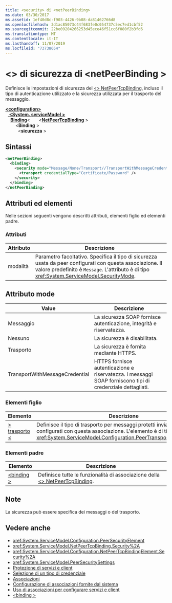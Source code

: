 ```yaml
---
title: <security> di <netPeerBinding>
ms.date: 03/30/2017
ms.assetid: 1ef40d8c-f903-4426-9b08-da81462766d8
ms.openlocfilehash: 3d1ac85073c44f683fe0c054737c5ec7ed1cbf52
ms.sourcegitcommit: 22be09204266253d45ece46f51cc6f080f2b3fd6
ms.translationtype: MT
ms.contentlocale: it-IT
ms.lasthandoff: 11/07/2019
ms.locfileid: "73738654"
---
```

# <a name="security-of-netpeerbinding"></a>\<> di sicurezza di \<netPeerBinding >
Definisce le impostazioni di sicurezza del [\<> NetPeerTcpBinding](netpeertcpbinding.md), incluso il tipo di autenticazione utilizzato e la sicurezza utilizzata per il trasporto del messaggio.  
  
[ **\<configuration>** ](../configuration-element.md)\
&nbsp;&nbsp;[ **\<System. serviceModel >** ](system-servicemodel.md)\
&nbsp;&nbsp;&nbsp;&nbsp;[**Binding**](bindings.md)\<
&nbsp;&nbsp;&nbsp;&nbsp;&nbsp;&nbsp;\<[**NetPeerTcpBinding**](netpeertcpbinding.md) >\
&nbsp;&nbsp;&nbsp;&nbsp;&nbsp;&nbsp;&nbsp;&nbsp;\<**Binding** >\
&nbsp;&nbsp;&nbsp;&nbsp;&nbsp;&nbsp;&nbsp;&nbsp;&nbsp;&nbsp;\<**sicurezza** >  
  
## <a name="syntax"></a>Sintassi  
  
```xml  
<netPeerBinding>
  <binding>
    <security mode="Message/None/Transport//TransportWithMessageCredential">
      <transport credentialType="Certificate/Password" />
    </security>
  </binding>
</netPeerBinding>
```  
  
## <a name="attributes-and-elements"></a>Attributi ed elementi  
 Nelle sezioni seguenti vengono descritti attributi, elementi figlio ed elementi padre.  
  
### <a name="attributes"></a>Attributi  
  
|Attributo|Descrizione|  
|---------------|-----------------|  
|modalità|Parametro facoltativo. Specifica il tipo di sicurezza usata da peer configurati con questa associazione. Il valore predefinito è `Message`. L'attributo è di tipo <xref:System.ServiceModel.SecurityMode>.|  
  
## <a name="mode-attribute"></a>Attributo mode  
  
|Value|Descrizione|  
|-----------|-----------------|  
|Messaggio|La sicurezza SOAP fornisce autenticazione, integrità e riservatezza.|  
|Nessuno|La sicurezza è disabilitata.|  
|Trasporto|La sicurezza è fornita mediante HTTPS.|  
|TransportWithMessageCredential|HTTPS fornisce autenticazione e riservatezza. I messaggi SOAP forniscono tipi di credenziale dettagliati.|  
  
### <a name="child-elements"></a>Elementi figlio  
  
|Elemento|Descrizione|  
|-------------|-----------------|  
|[> trasporto \<](transport-of-netpeertcpbinding.md)|Definisce il tipo di trasporto per messaggi protetti inviati dai peer configurati con questa associazione. L'elemento è di tipo <xref:System.ServiceModel.Configuration.PeerTransportSecurityElement>.|  
  
### <a name="parent-elements"></a>Elementi padre  
  
|Elemento|Descrizione|  
|-------------|-----------------|  
|[\<binding >](bindings.md)|Definisce tutte le funzionalità di associazione della [\<> NetPeerTcpBinding](netpeertcpbinding.md).|  
  
## <a name="remarks"></a>Note  
 La sicurezza può essere specifica dei messaggi o del trasporto.  
  
## <a name="see-also"></a>Vedere anche

- <xref:System.ServiceModel.Configuration.PeerSecurityElement>
- <xref:System.ServiceModel.NetPeerTcpBinding.Security%2A>
- <xref:System.ServiceModel.Configuration.NetPeerTcpBindingElement.Security%2A>
- <xref:System.ServiceModel.PeerSecuritySettings>
- [Protezione di servizi e client](../../../wcf/feature-details/securing-services-and-clients.md)
- [Selezione di un tipo di credenziale](../../../wcf/feature-details/selecting-a-credential-type.md)
- [Associazioni](../../../wcf/bindings.md)
- [Configurazione di associazioni fornite dal sistema](../../../wcf/feature-details/configuring-system-provided-bindings.md)
- [Uso di associazioni per configurare servizi e client](../../../wcf/using-bindings-to-configure-services-and-clients.md)
- [\<binding >](bindings.md)
